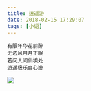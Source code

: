 ```yaml
---
title: 逍遥游
date: 2018-02-15 17:29:07
tags: [小语]
---
```


```
有限年华花前醉
无边风月月下眠
若问人间仙境处
逍遥极乐自心游
```
![](http://wx1.sinaimg.cn/mw690/56e62e01ly1fpe6mukl9vj20zk0qogp2.jpg)
